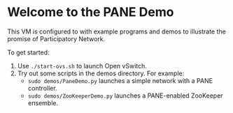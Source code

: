 Welcome to the PANE Demo
========================================================

This VM is configured to with example programs and demos to illustrate the
promise of Participatory Network.

To get started:

1. Use `./start-ovs.sh` to launch Open vSwitch. 
2. Try out some scripts in the demos directory. For example:
    * `sudo demos/PaneDemo.py` launches a simple network with a PANE controller.
    * `sudo demos/ZooKeeperDemo.py` launches a PANE-enabled ZooKeeper ensemble.
